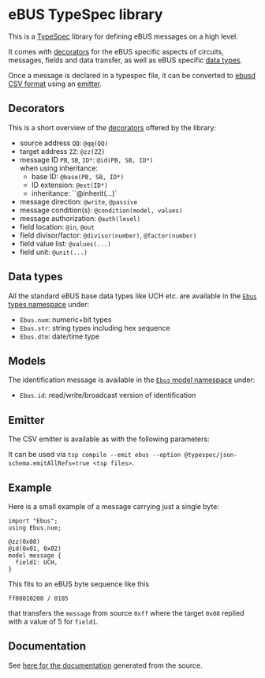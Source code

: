 # eBUS TypeSpec library

This is a [TypeSpec](https://typespec.io/) library for defining eBUS messages on a high level.

It comes with [decorators](#decorators) for the eBUS specific aspects of circuits, messages, fields and data transfer, as well as eBUS specific [data types](#data-types).

Once a message is declared in a typespec file, it can be converted to [ebusd CSV format](https://github.com/john30/ebusd/wiki/4.-Configuration) using an [emitter](#emitter).

## Decorators
This is a short overview of the [decorators](lib/decorators.tsp) offered by the library:
* source address `QQ`: `@qq(QQ)`
* target address `ZZ`: `@zz(ZZ)`
* message ID `PB`, `SB`, `ID*`: `@id(PB, SB, ID*)`  
  when using inheritance:
  * base ID: `@base(PB, SB, ID*)`
  * ID extension: `@ext(ID*)`
  * inheritance: ``@inherit(...)`
* message direction: `@write`, `@passive`
* message condition(s): `@condition(model, values)`
* message authorization: `@auth(level)`
* field location: `@in`, `@out`
* field divisor/factor: `@divisor(number)`, `@factor(number)`
* field value list: `@values(...)`
* field unit: `@unit(...)`

## Data types
All the standard eBUS base data types like UCH etc. are available in the [`Ebus` types namespace](lib/types.tsp) under:
* `Ebus.num`: numeric+bit types
* `Ebus.str`: string types including hex sequence
* `Ebus.dtm`: date/time type

## Models
The identification message is available in the [`Ebus` model namespace](lib/models.tsp) under:
* `Ebus.id`: read/write/broadcast version of identification

## Emitter
The CSV emitter is available as with the following parameters:

It can be used via `tsp compile --emit ebus --option @typespec/json-schema.emitAllRefs=true <tsp files>`.

## Example
Here is a small example of a message carrying just a single byte:

```typespec
import "Ebus";
using Ebus.num;

@zz(0x08)
@id(0x01, 0x02)
model message {
  field1: UCH,
}
```

This fits to an eBUS byte sequence like this
```hex
ff08010200 / 0105
```
that transfers the `message` from source `0xff` where the target `0x08` replied with a value of 5 for `field1`.

## Documentation
See [here for the documentation](docs.md) generated from the source.
